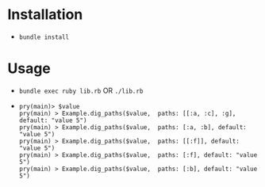 # Installation
  - `bundle install`

# Usage
  - `bundle exec ruby lib.rb` OR `./lib.rb`
  - ```
    pry(main)> $value
    pry(main) > Example.dig_paths($value,  paths: [[:a, :c], :g], default: "value 5")
    pry(main) > Example.dig_paths($value,  paths: [:a, :b], default: "value 5")
    pry(main) > Example.dig_paths($value,  paths: [[:f]], default: "value 5")
    pry(main) > Example.dig_paths($value,  paths: [:f], default: "value 5")
    pry(main) > Example.dig_paths($value,  paths: [:b], default: "value 5")
  ```



